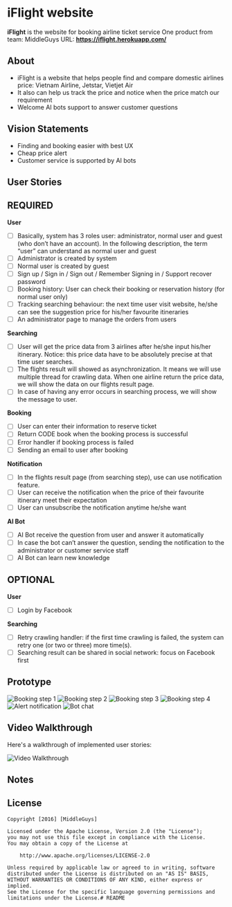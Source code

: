 # iFlight website

**iFlight** is the website for booking airline ticket service
One product from team: MiddleGuys
URL: **https://iflight.herokuapp.com/**

## About
* iFlight is a website that helps people find and compare domestic airlines price: Vietnam Airline, Jetstar, Vietjet Air
* It also can help us track the price and notice when the price match our requirement
* Welcome AI bots support to answer customer questions

## Vision Statements
* Finding and booking easier with best UX
* Cheap price alert
* Customer service is supported by AI bots

## User Stories
## REQUIRED
**User**

- [ ] Basically, system has 3 roles user: administrator, normal user and guest (who don’t have an account). In the following description, the term “user” can understand as normal user and guest
- [ ] Administrator is created by system
- [ ] Normal user is created by guest
- [ ] Sign up / Sign in / Sign out / Remember Signing in / Support recover password
- [ ] Booking history: User can check their booking or reservation history (for normal user only)
- [ ] Tracking searching behaviour: the next time user visit website, he/she can see the suggestion price for his/her favourite itineraries
- [ ] An administrator page to manage the orders from users

**Searching**

- [ ] User will get the price data from 3 airlines after he/she input his/her itinerary. Notice: this price data have to be absolutely precise at that time user searches.
- [ ] The flights result will showed as asynchronization. It means we will use multiple thread for crawling data. When one airline return the price data, we will show the data on our flights result page.
- [ ] In case of having any error occurs in searching process, we will show the message to user.

**Booking**

- [ ] User can enter their information to reserve ticket
- [ ] Return CODE book when the booking process is successful
- [ ] Error handler if booking process is failed
- [ ] Sending an email to user after booking

**Notification**

- [ ] In the flights result page (from searching step), use can use notification feature.
- [ ] User can receive the notification when the price of their favourite itinerary meet their expectation
- [ ] User can unsubscribe the notification anytime he/she want

**AI Bot**

- [ ] AI Bot receive the question from user and answer it automatically
- [ ] In case the bot can’t answer the question, sending the notification to the administrator or customer service staff
- [ ] AI Bot can learn new knowledge

## OPTIONAL
**User**

- [ ] Login by Facebook

**Searching**

- [ ] Retry crawling handler: if the first time crawling is failed, the system can retry one (or two or three) more time(s).
- [ ] Searching result can be shared in social network: focus on Facebook first

## Prototype
![Booking step 1](/prototype/booking-step-1.png)
![Booking step 2](/prototype/booking-step-2.png)
![Booking step 3](/prototype/booking-step-3.png)
![Booking step 4](/prototype/booking-step-4.png)
![Alert notification](/prototype/alert.png)
![Bot chat](/prototype/bot.png)

## Video Walkthrough

Here's a walkthrough of implemented user stories:

![Video Walkthrough](walkthrough.gif)

## Notes

## License

    Copyright [2016] [MiddleGuys]

    Licensed under the Apache License, Version 2.0 (the "License");
    you may not use this file except in compliance with the License.
    You may obtain a copy of the License at

        http://www.apache.org/licenses/LICENSE-2.0

    Unless required by applicable law or agreed to in writing, software
    distributed under the License is distributed on an "AS IS" BASIS,
    WITHOUT WARRANTIES OR CONDITIONS OF ANY KIND, either express or implied.
    See the License for the specific language governing permissions and
    limitations under the License.# README

